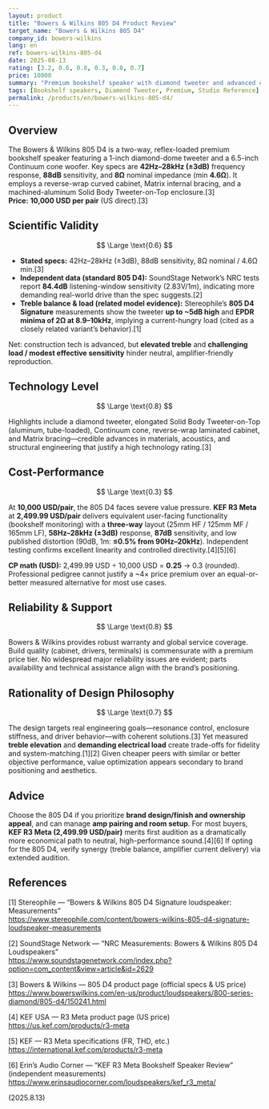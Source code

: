 ```yaml
---
layout: product
title: "Bowers & Wilkins 805 D4 Product Review"
target_name: "Bowers & Wilkins 805 D4"
company_id: bowers-wilkins
lang: en
ref: bowers-wilkins-805-d4
date: 2025-08-13
rating: [3.2, 0.6, 0.8, 0.3, 0.8, 0.7]
price: 10000
summary: "Premium bookshelf speaker with diamond tweeter and advanced cabinet construction, but elevated treble and poor cost-performance limit its appeal"
tags: [Bookshelf speakers, Diamond Tweeter, Premium, Studio Reference]
permalink: /products/en/bowers-wilkins-805-d4/
---
```

## Overview

The Bowers & Wilkins 805 D4 is a two-way, reflex-loaded premium bookshelf speaker featuring a 1-inch diamond-dome tweeter and a 6.5-inch Continuum cone woofer. Key specs are **42Hz–28kHz (±3dB)** frequency response, **88dB** sensitivity, and **8Ω** nominal impedance (min **4.6Ω**). It employs a reverse-wrap curved cabinet, Matrix internal bracing, and a machined-aluminum Solid Body Tweeter-on-Top enclosure.[3]  
**Price:** **10,000 USD per pair** (US direct).[3]

## Scientific Validity

$$ \Large \text{0.6} $$

- **Stated specs:** 42Hz–28kHz (±3dB), 88dB sensitivity, 8Ω nominal / 4.6Ω min.[3]  
- **Independent data (standard 805 D4):** SoundStage Network’s NRC tests report **84.4dB** listening-window sensitivity (2.83V/1m), indicating more demanding real-world drive than the spec suggests.[2]  
- **Treble balance & load (related model evidence):** Stereophile’s **805 D4 Signature** measurements show the tweeter **up to ~5dB high** and **EPDR minima of 2Ω at 8.9–10kHz**, implying a current-hungry load (cited as a closely related variant’s behavior).[1]

Net: construction tech is advanced, but **elevated treble** and **challenging load / modest effective sensitivity** hinder neutral, amplifier-friendly reproduction.

## Technology Level

$$ \Large \text{0.8} $$

Highlights include a diamond tweeter, elongated Solid Body Tweeter-on-Top (aluminum, tube-loaded), Continuum cone, reverse-wrap laminated cabinet, and Matrix bracing—credible advances in materials, acoustics, and structural engineering that justify a high technology rating.[3]

## Cost-Performance

$$ \Large \text{0.3} $$

At **10,000 USD/pair**, the 805 D4 faces severe value pressure. **KEF R3 Meta** at **2,499.99 USD/pair** delivers equivalent user-facing functionality (bookshelf monitoring) with a **three-way** layout (25mm HF / 125mm MF / 165mm LF), **58Hz–28kHz (±3dB)** response, **87dB** sensitivity, and low published distortion (90dB, 1m: **≤0.5% from 90Hz–20kHz**). Independent testing confirms excellent linearity and controlled directivity.[4][5][6]

**CP math (USD):** 2,499.99 USD ÷ 10,000 USD = **0.25** → 0.3 (rounded). Professional pedigree cannot justify a ~4× price premium over an equal-or-better measured alternative for most use cases.

## Reliability & Support

$$ \Large \text{0.8} $$

Bowers & Wilkins provides robust warranty and global service coverage. Build quality (cabinet, drivers, terminals) is commensurate with a premium price tier. No widespread major reliability issues are evident; parts availability and technical assistance align with the brand’s positioning.

## Rationality of Design Philosophy

$$ \Large \text{0.7} $$

The design targets real engineering goals—resonance control, enclosure stiffness, and driver behavior—with coherent solutions.[3] Yet measured **treble elevation** and **demanding electrical load** create trade-offs for fidelity and system-matching.[1][2] Given cheaper peers with similar or better objective performance, value optimization appears secondary to brand positioning and aesthetics.

## Advice

Choose the 805 D4 if you prioritize **brand design/finish and ownership appeal**, and can manage **amp pairing and room setup**. For most buyers, **KEF R3 Meta (2,499.99 USD/pair)** merits first audition as a dramatically more economical path to neutral, high-performance sound.[4][6] If opting for the 805 D4, verify synergy (treble balance, amplifier current delivery) via extended audition.

## References

[1] Stereophile — “Bowers & Wilkins 805 D4 Signature loudspeaker: Measurements”  
https://www.stereophile.com/content/bowers-wilkins-805-d4-signature-loudspeaker-measurements

[2] SoundStage Network — “NRC Measurements: Bowers & Wilkins 805 D4 Loudspeakers”  
https://www.soundstagenetwork.com/index.php?option=com_content&view=article&id=2629

[3] Bowers & Wilkins — 805 D4 product page (official specs & US price)  
https://www.bowerswilkins.com/en-us/product/loudspeakers/800-series-diamond/805-d4/150241.html

[4] KEF USA — R3 Meta product page (US price)  
https://us.kef.com/products/r3-meta

[5] KEF — R3 Meta specifications (FR, THD, etc.)  
https://international.kef.com/products/r3-meta

[6] Erin’s Audio Corner — “KEF R3 Meta Bookshelf Speaker Review” (independent measurements)  
https://www.erinsaudiocorner.com/loudspeakers/kef_r3_meta/

(2025.8.13)

